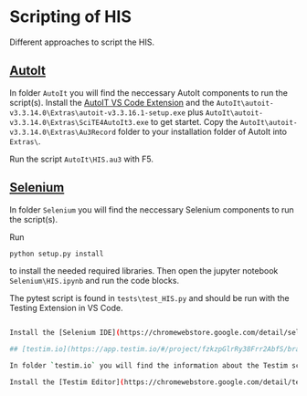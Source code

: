 # Scripting of HIS

Different approaches to script the HIS.

## [AutoIt](https://www.autoitscript.com/site/autoit/)

In folder `AutoIt` you will find the neccessary AutoIt components to run the script(s). Install the [AutoIT VS Code Extension](https://marketplace.visualstudio.com/items?itemName=Damien.autoit) and the `AutoIt\autoit-v3.3.14.0\Extras\autoit-v3.3.16.1-setup.exe` plus `AutoIt\autoit-v3.3.14.0\Extras\SciTE4AutoIt3.exe` to get startet. Copy the `AutoIt\autoit-v3.3.14.0\Extras\Au3Record` folder to your installation folder of AutoIt into `Extras\`.

Run the script `AutoIt\HIS.au3` with F5.

## [Selenium](https://www.selenium.dev/)

In folder `Selenium` you will find the neccessary Selenium components to run the script(s).

Run

```bash
python setup.py install
```

to install the needed required libraries. Then open the jupyter notebook `Selenium\HIS.ipynb` and run the code blocks.

The pytest script is found in `tests\test_HIS.py` and should be run with the Testing Extension in VS Code.

```bash

Install the [Selenium IDE](https://chromewebstore.google.com/detail/selenium-ide/mooikfkahbdckldjjndioackbalphokd?pli=1).

## [testim.io](https://app.testim.io/#/project/fzkzpGlrRy38Frr2AbfS/branch/master/test/gNNDue1dN7gv4LFg?result-id=sGtMh88gII0vT4vO)

In folder `testim.io` you will find the information about the Testim script.

Install the [Testim Editor](https://chromewebstore.google.com/detail/testim-editor/pebeiooilphfmbohdbhbomomkkoghoia).
